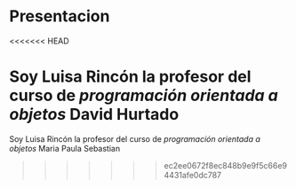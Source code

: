 # Presentacion
<<<<<<< HEAD

Soy Luisa Rincón la profesor del curso de *programación orientada a objetos* David Hurtado
=======
Soy Luisa Rincón la profesor del curso de *programación orientada a objetos* Maria Paula Sebastian
>>>>>>> ec2ee0672f8ec848b9e9f5c66e94431afe0dc787
